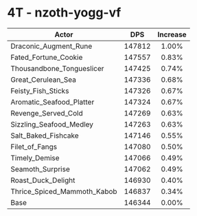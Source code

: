 # 4T - nzoth-yogg-vf
| Actor | DPS | Increase |
|---|:---:|:---:|
|Draconic_Augment_Rune|147812|1.00%|
|Fated_Fortune_Cookie|147557|0.83%|
|Thousandbone_Tongueslicer|147425|0.74%|
|Great_Cerulean_Sea|147336|0.68%|
|Feisty_Fish_Sticks|147326|0.67%|
|Aromatic_Seafood_Platter|147324|0.67%|
|Revenge_Served_Cold|147269|0.63%|
|Sizzling_Seafood_Medley|147263|0.63%|
|Salt_Baked_Fishcake|147146|0.55%|
|Filet_of_Fangs|147080|0.50%|
|Timely_Demise|147066|0.49%|
|Seamoth_Surprise|147062|0.49%|
|Roast_Duck_Delight|146930|0.40%|
|Thrice_Spiced_Mammoth_Kabob|146837|0.34%|
|Base|146344|0.00%|
